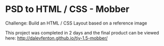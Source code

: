 # PSD to HTML / CSS - Mobber
Challenge: Build an HTML / CSS Layout based on a reference image

This project was completed in 2 days and the final product can be viewed here:
http://dalevfenton.github.io/tiy-1.5-mobber/
